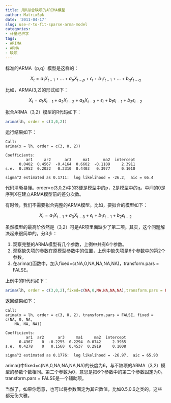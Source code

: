 ```yaml
---
title: 用R拟合缺项的ARIMA模型
author: MatrixSpk
date: '2011-04-17'
slug: use-r-to-fit-sparse-arma-model
categories:
- 计量经济学
tags:
- ARIMA
- ARMA
- 缺项
---
```

标准的ARMA（p,q）模型是这样的：

$$
X_t=a_1X_{t-1}+\ldots+a_pX_{t-p}+\epsilon_t+b_1\epsilon_{t-1}+\ldots+b_q\epsilon_{t-q}
$$

比如，ARMA(3,2)的形式如下：

$$
X_t=a_1X_{t-1}+a_2X_{t-2}+a_3X_{t-3}+\epsilon_t+b_1\epsilon_{t-1}+b_2\epsilon_{t-2}
$$

拟合ARMA（3,2）模型的R代码如下：


``` r
arima(lh, order = c(3,0,2))
```

运行结果如下：

```
Call:
arima(x = lh, order = c(3, 0, 2))

Coefficients:
         ar1     ar2      ar3     ma1      ma2  intercept
      0.0402  0.4567  -0.4164  0.6602  -0.1109     2.3911
s.e.  0.3952  0.2032   0.2310  0.4403   0.3977     0.1010

sigma^2 estimated as 0.1711:  log likelihood = -26.2,  aic = 66.4
```

代码清晰易懂。order=c(3,0,2)中的3便是模型中的p，2是模型中的q。中间的0是序列X在建立ARMA模型前的差分次数。

有时候，我们不需要拟合完整的ARMA模型。比如，要拟合的模型如下：

$$
X_t=a_1X_{t-1}+a_3X_{t-3}+\epsilon_t+b_1\epsilon_{t-1}+b_2\epsilon_{t-2}
$$

虽然模型的最高阶依然是（3,2）可是AR项里面缺少了第二项。其实，这个问题解决起来很简单的。分3步：

1. 观察完整的ARMA模型有几个参数，上例中共有6个参数。
2. 观察缺失项的参数在原模型参数中的位置，上例中缺失项是6个参数中的第2个参数。
3. 在arima()函数中，加入fixed=c(NA,0,NA,NA,NA,NA)，transform.pars = FALSE。

上例中的R代码如下：


``` r
arima(lh, order = c(3,0,2),fixed=c(NA,0,NA,NA,NA,NA),transform.pars = FALSE)
```

返回结果如下：

```
Call:
arima(x = lh, order = c(3, 0, 2), transform.pars = FALSE, fixed = c(NA, 0, NA, 
    NA, NA, NA))

Coefficients:
         ar1  ar2      ar3     ma1     ma2  intercept
      0.4367    0  -0.2255  0.2294  0.0742     2.3935
s.e.  0.4278    0   0.1560  0.4537  0.2919     0.1008

sigma^2 estimated as 0.1776:  log likelihood = -26.97,  aic = 65.93
```

arima()中fixed=c(NA,0,NA,NA,NA,NA)的长度为6，与不缺项的ARMA（3,2）模型的参数个数相同。第二个参数为0，意思是把6个参数中的第二个参数固定为0。transform.pars = FALSE是一个辅助项。

当然了，如果你愿意，也可以将参数固定为其它数值，比如0.5,0.6之类的，这些都无伤大雅。
